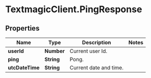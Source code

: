 # TextmagicClient.PingResponse

## Properties
Name | Type | Description | Notes
------------ | ------------- | ------------- | -------------
**userId** | **Number** | Current user Id. | 
**ping** | **String** | Pong. | 
**utcDateTime** | **String** | Current date and time. | 


